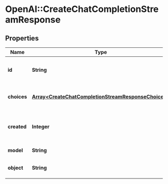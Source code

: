 # OpenAI::CreateChatCompletionStreamResponse

## Properties
Name | Type | Description | Notes
------------ | ------------- | ------------- | -------------
**id** | **String** | A unique identifier for the chat completion. Each chunk has the same ID. | 
**choices** | [**Array&lt;CreateChatCompletionStreamResponseChoices&gt;**](CreateChatCompletionStreamResponseChoices.md) | A list of chat completion choices. Can be more than one if &#x60;n&#x60; is greater than 1. | 
**created** | **Integer** | The Unix timestamp (in seconds) of when the chat completion was created. Each chunk has the same timestamp. | 
**model** | **String** | The model to generate the completion. | 
**object** | **String** | The object type, which is always &#x60;chat.completion.chunk&#x60;. | 

